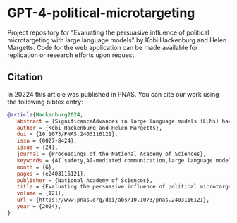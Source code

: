 # GPT-4-political-microtargeting
Project repository for "Evaluating the persuasive influence of political microtargeting with large language models" by Kobi Hackenburg and Helen Margetts. Code for the web application can be made available for replication or research efforts upon request. 

## Citation
In 20224 this article was published in PNAS. You can cite our work using the following bibtex entry:
```bibtex
@article{Hackenburg2024,
   abstract = {SignificanceAdvances in large language models (LLMs) have raised concerns over scalable, personalized political persuasion. Here, we integrate user data into GPT-4 prompts in real-time, facilitatin...},
   author = {Kobi Hackenburg and Helen Margetts},
   doi = {10.1073/PNAS.2403116121},
   issn = {0027-8424},
   issue = {24},
   journal = {Proceedings of the National Academy of Sciences},
   keywords = {AI safety,AI-mediated communication,large language models,microtargeting,political persuasion},
   month = {6},
   pages = {e2403116121},
   publisher = {National Academy of Sciences},
   title = {Evaluating the persuasive influence of political microtargeting with large language models},
   volume = {121},
   url = {https://www.pnas.org/doi/abs/10.1073/pnas.2403116121},
   year = {2024},
}
